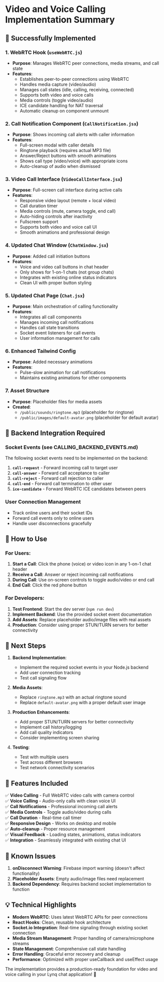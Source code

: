 # Video and Voice Calling Implementation Summary

## 🎉 Successfully Implemented

### 1. WebRTC Hook (`useWebRTC.js`)
- **Purpose**: Manages WebRTC peer connections, media streams, and call state
- **Features**:
  - Establishes peer-to-peer connections using WebRTC
  - Handles media capture (video/audio)
  - Manages call states (idle, calling, receiving, connected)
  - Supports both video and voice calls
  - Media controls (toggle video/audio)
  - ICE candidate handling for NAT traversal
  - Automatic cleanup on component unmount

### 2. Call Notification Component (`CallNotification.jsx`)
- **Purpose**: Shows incoming call alerts with caller information
- **Features**:
  - Full-screen modal with caller details
  - Ringtone playback (requires actual MP3 file)
  - Answer/Reject buttons with smooth animations
  - Shows call type (video/voice) with appropriate icons
  - Auto-cleanup of audio when dismissed

### 3. Video Call Interface (`VideoCallInterface.jsx`)
- **Purpose**: Full-screen call interface during active calls
- **Features**:
  - Responsive video layout (remote + local video)
  - Call duration timer
  - Media controls (mute, camera toggle, end call)
  - Auto-hiding controls after inactivity
  - Fullscreen support
  - Supports both video and voice call UI
  - Smooth animations and professional design

### 4. Updated Chat Window (`ChatWindow.jsx`)
- **Purpose**: Added call initiation buttons
- **Features**:
  - Voice and video call buttons in chat header
  - Only shows for 1-on-1 chats (not group chats)
  - Integrates with existing online status indicators
  - Clean UI with proper button styling

### 5. Updated Chat Page (`Chat.jsx`)
- **Purpose**: Main orchestration of calling functionality
- **Features**:
  - Integrates all call components
  - Manages incoming call notifications
  - Handles call state transitions
  - Socket event listeners for call events
  - User information management for calls

### 6. Enhanced Tailwind Config
- **Purpose**: Added necessary animations
- **Features**:
  - Pulse-slow animation for call notifications
  - Maintains existing animations for other components

### 7. Asset Structure
- **Purpose**: Placeholder files for media assets
- **Created**:
  - `/public/sounds/ringtone.mp3` (placeholder for ringtone)
  - `/public/images/default-avatar.png` (placeholder for default avatar)

## 🔧 Backend Integration Required

### Socket Events (see CALLING_BACKEND_EVENTS.md)
The following socket events need to be implemented on the backend:

1. **`call-request`** - Forward incoming call to target user
2. **`call-answer`** - Forward call acceptance to caller  
3. **`call-reject`** - Forward call rejection to caller
4. **`call-end`** - Forward call termination to other user
5. **`ice-candidate`** - Forward WebRTC ICE candidates between peers

### User Connection Management
- Track online users and their socket IDs
- Forward call events only to online users
- Handle user disconnections gracefully

## 🎯 How to Use

### For Users:
1. **Start a Call**: Click the phone (voice) or video icon in any 1-on-1 chat header
2. **Receive a Call**: Answer or reject incoming call notifications
3. **During Call**: Use on-screen controls to toggle audio/video or end call
4. **End Call**: Click the red phone button

### For Developers:
1. **Test Frontend**: Start the dev server (`npm run dev`)
2. **Implement Backend**: Use the provided socket event documentation
3. **Add Assets**: Replace placeholder audio/image files with real assets
4. **Production**: Consider using proper STUN/TURN servers for better connectivity

## 🚀 Next Steps

1. **Backend Implementation**: 
   - Implement the required socket events in your Node.js backend
   - Add user connection tracking
   - Test call signaling flow

2. **Media Assets**:
   - Replace `ringtone.mp3` with an actual ringtone sound
   - Replace `default-avatar.png` with a proper default user image

3. **Production Enhancements**:
   - Add proper STUN/TURN servers for better connectivity
   - Implement call history/logging
   - Add call quality indicators
   - Consider implementing screen sharing

4. **Testing**:
   - Test with multiple users
   - Test across different browsers
   - Test network connectivity scenarios

## 📱 Features Included

✅ **Video Calling** - Full WebRTC video calls with camera control  
✅ **Voice Calling** - Audio-only calls with clean voice UI  
✅ **Call Notifications** - Professional incoming call alerts  
✅ **Media Controls** - Toggle audio/video during calls  
✅ **Call Duration** - Real-time call timer  
✅ **Responsive Design** - Works on desktop and mobile  
✅ **Auto-cleanup** - Proper resource management  
✅ **Visual Feedback** - Loading states, animations, status indicators  
✅ **Integration** - Seamlessly integrated with existing chat UI  

## 🐛 Known Issues

1. **onDisconnect Warning**: Firebase import warning (doesn't affect functionality)
2. **Placeholder Assets**: Empty audio/image files need replacement
3. **Backend Dependency**: Requires backend socket implementation to function

## 💡 Technical Highlights

- **Modern WebRTC**: Uses latest WebRTC APIs for peer connections
- **React Hooks**: Clean, reusable hook architecture
- **Socket.io Integration**: Real-time signaling through existing socket connection  
- **Media Stream Management**: Proper handling of camera/microphone streams
- **State Management**: Comprehensive call state handling
- **Error Handling**: Graceful error recovery and cleanup
- **Performance**: Optimized with proper useCallback and useEffect usage

The implementation provides a production-ready foundation for video and voice calling in your Lynq chat application! 🎊